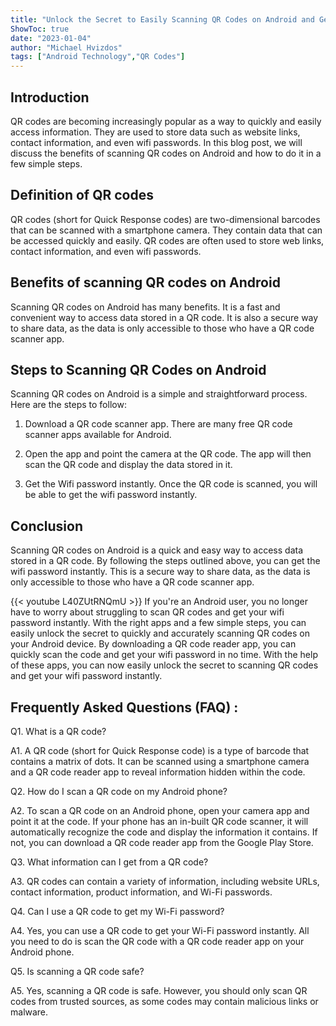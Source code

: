 ```yaml
---
title: "Unlock the Secret to Easily Scanning QR Codes on Android and Get Your Wifi Password Instantly!"
ShowToc: true 
date: "2023-01-04"
author: "Michael Hvizdos" 
tags: ["Android Technology","QR Codes"]
---
```

## Introduction

QR codes are becoming increasingly popular as a way to quickly and easily access information. They are used to store data such as website links, contact information, and even wifi passwords. In this blog post, we will discuss the benefits of scanning QR codes on Android and how to do it in a few simple steps.

## Definition of QR codes

QR codes (short for Quick Response codes) are two-dimensional barcodes that can be scanned with a smartphone camera. They contain data that can be accessed quickly and easily. QR codes are often used to store web links, contact information, and even wifi passwords.

## Benefits of scanning QR codes on Android

Scanning QR codes on Android has many benefits. It is a fast and convenient way to access data stored in a QR code. It is also a secure way to share data, as the data is only accessible to those who have a QR code scanner app.

## Steps to Scanning QR Codes on Android

Scanning QR codes on Android is a simple and straightforward process. Here are the steps to follow:

1. Download a QR code scanner app. There are many free QR code scanner apps available for Android.

2. Open the app and point the camera at the QR code. The app will then scan the QR code and display the data stored in it.

3. Get the Wifi password instantly. Once the QR code is scanned, you will be able to get the wifi password instantly.

## Conclusion

Scanning QR codes on Android is a quick and easy way to access data stored in a QR code. By following the steps outlined above, you can get the wifi password instantly. This is a secure way to share data, as the data is only accessible to those who have a QR code scanner app.

{{< youtube L40ZUtRNQmU >}} 
If you're an Android user, you no longer have to worry about struggling to scan QR codes and get your wifi password instantly. With the right apps and a few simple steps, you can easily unlock the secret to quickly and accurately scanning QR codes on your Android device. By downloading a QR code reader app, you can quickly scan the code and get your wifi password in no time. With the help of these apps, you can now easily unlock the secret to scanning QR codes and get your wifi password instantly.

## Frequently Asked Questions (FAQ) :
Q1. What is a QR code?

A1. A QR code (short for Quick Response code) is a type of barcode that contains a matrix of dots. It can be scanned using a smartphone camera and a QR code reader app to reveal information hidden within the code.

Q2. How do I scan a QR code on my Android phone?

A2. To scan a QR code on an Android phone, open your camera app and point it at the code. If your phone has an in-built QR code scanner, it will automatically recognize the code and display the information it contains. If not, you can download a QR code reader app from the Google Play Store.

Q3. What information can I get from a QR code?

A3. QR codes can contain a variety of information, including website URLs, contact information, product information, and Wi-Fi passwords.

Q4. Can I use a QR code to get my Wi-Fi password?

A4. Yes, you can use a QR code to get your Wi-Fi password instantly. All you need to do is scan the QR code with a QR code reader app on your Android phone.

Q5. Is scanning a QR code safe?

A5. Yes, scanning a QR code is safe. However, you should only scan QR codes from trusted sources, as some codes may contain malicious links or malware.


